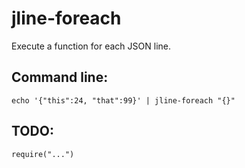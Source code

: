 jline-foreach
=============

Execute a function for each JSON line.

## Command line:

    echo '{"this":24, "that":99}' | jline-foreach "{}"

## TODO:

    require("...")

